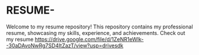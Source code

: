 # RESUME-
Welcome to my resume repository! This repository contains my professional resume, showcasing my skills, experience, and achievements.
Check out my resume https://drive.google.com/file/d/1ZeNR1eWlk--30aDAvoNwRg7SD4ItZazT/view?usp=drivesdk

